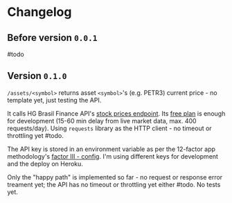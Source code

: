 # Changelog

## Before version `0.0.1`

#todo

## Version `0.1.0`

`/assets/<symbol>` returns asset `<symbol>`'s (e.g. PETR3) current price - no template yet, just testing the API.

It calls HG Brasil Finance API's [stock prices endpoint](https://hgbrasil.com/apis/cotacao-acao/b3-brasil-bolsa-balcao-b3sa3). Its [free plan](https://hgbrasil.com/apis/planos) is enough for development (15-60 min delay from live market data, max. 400 requests/day). Using `requests` library as the HTTP client - no timeout or throttling yet #todo.

The API key is stored in an environment variable as per the 12-factor app methodology's [factor III - config](https://12factor.net/config). I'm using different keys for development and the deploy on Heroku.

Only the "happy path" is implemented so far - no request or response error treament yet; the API has no timeout or throttling yet either #todo. No tests yet.
